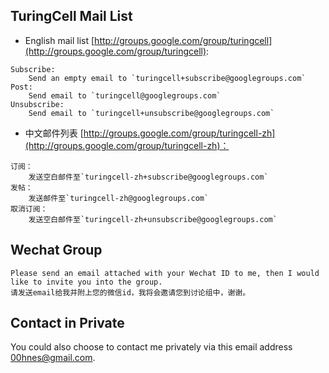 ## TuringCell Mail List

* English mail list [http://groups.google.com/group/turingcell](http://groups.google.com/group/turingcell):

```
Subscribe: 
    Send an empty email to `turingcell+subscribe@googlegroups.com`
Post:
    Send email to `turingcell@googlegroups.com`
Unsubscribe: 
    Send email to `turingcell+unsubscribe@googlegroups.com`
```

* 中文邮件列表 [http://groups.google.com/group/turingcell-zh](http://groups.google.com/group/turingcell-zh)：

```
订阅：
    发送空白邮件至`turingcell-zh+subscribe@googlegroups.com`
发帖：
    发送邮件至`turingcell-zh@googlegroups.com`
取消订阅：
    发送空白邮件至`turingcell-zh+unsubscribe@googlegroups.com`
```

## Wechat Group

```
Please send an email attached with your Wechat ID to me, then I would like to invite you into the group.
请发送email给我并附上您的微信id，我将会邀请您到讨论组中，谢谢。
```

## Contact in Private

You could also choose to contact me privately via this email address 00hnes@gmail.com.
